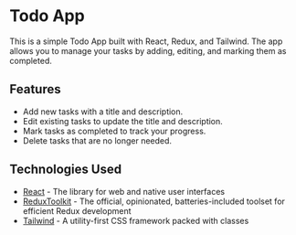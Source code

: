 # Todo App

This is a simple Todo App built with React, Redux, and Tailwind. The app allows you to manage your tasks by adding, editing, and marking them as completed.

## Features

- Add new tasks with a title and description.
- Edit existing tasks to update the title and description.
- Mark tasks as completed to track your progress.
- Delete tasks that are no longer needed.

## Technologies Used

- [React] - The library for web and native user interfaces
- [ReduxToolkit] - The official, opinionated, batteries-included toolset for efficient Redux development
- [Tailwind] - A utility-first CSS framework packed with classes

[React]: https://react.dev/
[ReduxToolkit]: https://redux-toolkit.js.org/
[Tailwind]: https://tailwindcss.com/
